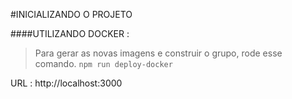 
#INICIALIZANDO O PROJETO

####UTILIZANDO DOCKER :
> Para gerar as novas imagens e construir o grupo, rode esse comando. 
> `npm run deploy-docker` 

URL : http://localhost:3000